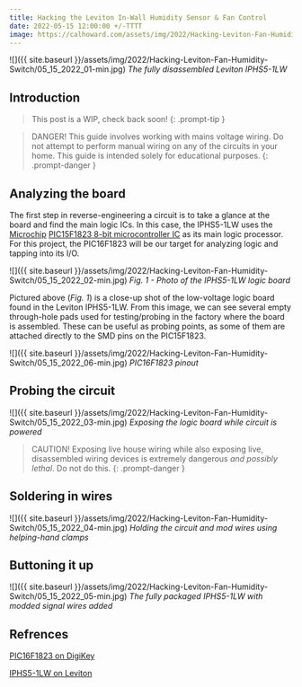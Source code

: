```yaml
---
title: Hacking the Leviton In-Wall Humidity Sensor & Fan Control
date: 2022-05-15 12:00:00 +/-TTTT
image: https://calhoward.com/assets/img/2022/Hacking-Leviton-Fan-Humidity-Switch/05_15_2022_01-min.jpg
---
```


![]({{ site.baseurl }}/assets/img/2022/Hacking-Leviton-Fan-Humidity-Switch/05_15_2022_01-min.jpg)
*The fully disassembled Leviton IPHS5-1LW*

## Introduction

>This post is a WIP, check back soon!
{: .prompt-tip }

>DANGER! This guide involves working with mains voltage wiring. Do not attempt to perform manual wiring on any of the circuits in your home. This guide is intended solely for educational purposes. 
{: .prompt-danger }

## Analyzing the board

The first step in reverse-engineering a circuit is to take a glance at the board and find the main logic ICs. In this case, the IPHS5-1LW uses the [Microchip](https://www.microchip.com/) [PIC15F1823 8-bit microcontroller IC](https://www.digikey.com/en/products/detail/microchip-technology/PIC16F1823-I-SL/2258580) as its main logic processor. For this project, the PIC16F1823 will be our target for analyzing logic and tapping into its I/O.

![]({{ site.baseurl }}/assets/img/2022/Hacking-Leviton-Fan-Humidity-Switch/05_15_2022_02-min.jpg)
*Fig. 1 - Photo of the IPHS5-1LW logic board*

Pictured above (*Fig. 1*) is a close-up shot of the low-voltage logic board found in the Leviton IPHS5-1LW. From this image, we can see several empty through-hole pads used for testing/probing in the factory where the board is assembled. These can be useful as probing points, as some of them are attached directly to the SMD pins on the PIC15F1823. 

![]({{ site.baseurl }}/assets/img/2022/Hacking-Leviton-Fan-Humidity-Switch/05_15_2022_06-min.jpg)
*PIC16F1823 pinout*

## Probing the circuit

![]({{ site.baseurl }}/assets/img/2022/Hacking-Leviton-Fan-Humidity-Switch/05_15_2022_03-min.jpg)
*Exposing the logic board while circuit is powered*

>CAUTION! Exposing live house wiring while also exposing live, disassembled wiring devices is extremely dangerous *and possibly lethal*. Do not do this.
{: .prompt-danger }

## Soldering in wires


![]({{ site.baseurl }}/assets/img/2022/Hacking-Leviton-Fan-Humidity-Switch/05_15_2022_04-min.jpg)
*Holding the circuit and mod wires using helping-hand clamps*

## Buttoning it up

![]({{ site.baseurl }}/assets/img/2022/Hacking-Leviton-Fan-Humidity-Switch/05_15_2022_05-min.jpg)
*The fully packaged IPHS5-1LW with modded signal wires added*

## Refrences

[PIC16F1823 on DigiKey](https://www.digikey.com/en/products/detail/microchip-technology/PIC16F1823-I-SL/2258580)

[IPHS5-1LW on Leviton](https://www.leviton.com/en/products/iphs5-1lw)